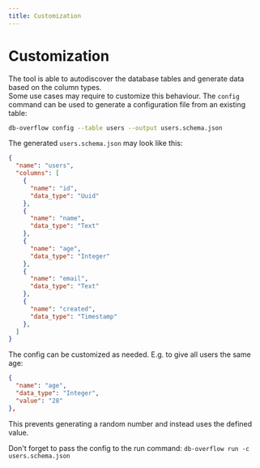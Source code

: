 ```yaml
---
title: Customization
---
```


# Customization

The tool is able to autodiscover the database tables and generate data based on the column types. \
Some use cases may require to customize this behaviour. The `config` command can be used to generate a configuration
file from an existing table:

```sh
db-overflow config --table users --output users.schema.json
```

The generated `users.schema.json` may look like this:

```json
{
  "name": "users",
  "columns": [
    {
      "name": "id",
      "data_type": "Uuid"
    },
    {
      "name": "name",
      "data_type": "Text"
    },
    {
      "name": "age",
      "data_type": "Integer"
    },
    {
      "name": "email",
      "data_type": "Text"
    },
    {
      "name": "created",
      "data_type": "Timestamp"
    },
  ]
}
```

The config can be customized as needed. E.g. to give all users the same age:

```json
{
  "name": "age",
  "data_type": "Integer",
  "value": "28"
},
```

This prevents generating a random number and instead uses the defined value.

Don't forget to pass the config to the run command: `db-overflow run -c users.schema.json`

